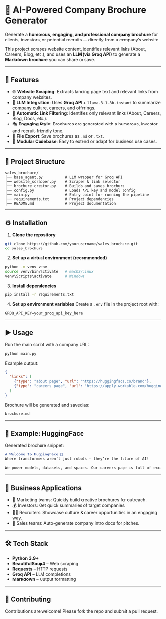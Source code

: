 
# 🏢 AI-Powered Company Brochure Generator

Generate a **humorous, engaging, and professional company brochure** for clients, investors, or potential recruits — directly from a company’s website.

This project scrapes website content, identifies relevant links (About, Careers, Blog, etc.), and uses an **LLM (via Groq API)** to generate a **Markdown brochure** you can share or save.

---

## 🚀 Features

* 🌐 **Website Scraping**: Extracts landing page text and relevant links from company websites.
* 🤖 **LLM Integration**: Uses **Groq API** + `llama-3.1-8b-instant` to summarize company culture, careers, and offerings.
* 📑 **Automatic Link Filtering**: Identifies only relevant links (About, Careers, Blog, Docs, etc.).
* 🎭 **Engaging Style**: Brochures are generated with a humorous, investor- and recruit-friendly tone.
* 💾 **File Export**: Save brochures as `.md` or `.txt`.
* 🔧 **Modular Codebase**: Easy to extend or adapt for business use cases.

---

## 📂 Project Structure

```
sales_brochure/
│── base_agent.py          # LLM wrapper for Groq API
│── website_scrapper.py    # Scraper & link selector
│── brochure_creator.py    # Builds and saves brochure
│── config.py              # Loads API key and model config
│── main.py                # Entry point for running the pipeline
│── requirements.txt       # Project dependencies
│── README.md              # Project documentation
```

---

## ⚙️ Installation

1. **Clone the repository**

```bash
git clone https://github.com/yourusername/sales_brochure.git
cd sales_brochure
```

2. **Set up a virtual environment (recommended)**

```bash
python -m venv venv
source venv/bin/activate   # macOS/Linux
venv\Scripts\activate      # Windows
```

3. **Install dependencies**

```bash
pip install -r requirements.txt
```

4. **Set up environment variables**
   Create a `.env` file in the project root with:

```
GROQ_API_KEY=your_groq_api_key_here
```

---

## ▶️ Usage

Run the main script with a company URL:

```bash
python main.py
```

Example output:

```json
{
  "links": [
    {"type": "about page", "url": "https://huggingface.co/brand"},
    {"type": "careers page", "url": "https://apply.workable.com/huggingface/"}
  ]
}
```

Brochure will be generated and saved as:

```
brochure.md
```

---

## 🧩 Example: HuggingFace

Generated brochure snippet:

```markdown
# Welcome to HuggingFace 🚀
Where transformers aren’t just robots — they’re the future of AI!  

We power models, datasets, and spaces. Our careers page is full of exciting opportunities for humans who love working with machines.
```

---

## 💼 Business Applications

* 📣 Marketing teams: Quickly build creative brochures for outreach.
* 💰 Investors: Get quick summaries of target companies.
* 👩‍💻 Recruiters: Showcase culture & career opportunities in an engaging way.
* 🤝 Sales teams: Auto-generate company intro docs for pitches.

---

## 🛠️ Tech Stack

* **Python 3.9+**
* **BeautifulSoup4** – Web scraping
* **Requests** – HTTP requests
* **Groq API** – LLM completions
* **Markdown** – Output formatting

---

## 🤝 Contributing

Contributions are welcome! Please fork the repo and submit a pull request.

